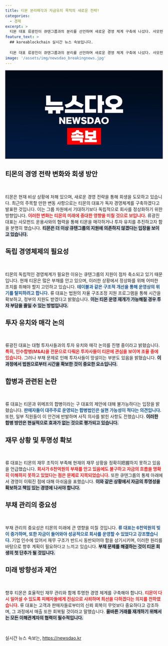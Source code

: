 ```yaml
---
title: 티몬 분리매각과 자금유치 목적의 새로운 전략!
categories:
  - 경제
excerpt: >
  티몬 대표 류광진이 큐텐그룹과의 분리를 선언하며 새로운 경영 체계 구축에 나섰다. 사모펀드와 투자 유치를 모색하는 그는 부채 문제 해결을 위해 최선의 노력을 하겠다고 다짐했다. 정체된 회생과 매각 논의의 배경은 과연 무엇일까? 클릭해 확인해보세요!
feature_text: >
  ## koreablockchain 실시간 뉴스 속보입니다.

  티몬 대표 류광진이 큐텐그룹과의 분리를 선언하며 새로운 경영 체계 구축에 나섰다. 사모펀드와 투자 유치를 모색하는 그는 부채 문제 해결을 위해 최선의 노력을 하겠다고 다짐했다. 정체된 회생과 매각 논의의 배경은 과연 무엇일까? 클릭해 확인해보세요!
image: '/assets/img/newsdao_breakingnews.jpg'
---
```


<p><img src="/assets/img/newsdao_breakingnews.jpg" alt="koreablockchain 속보" /></p>

<h2 data-ke-size="size26">티몬의 경영 전략 변화와 회생 방안</h2>

<p data-ke-size="size16">&nbsp;</p>

<p>티몬은 현재 비상 상황에 처해 있으며, 새로운 경영 전략을 통해 회생을 도모하고 있습니다. 최근의 주목할 만한 변동 사항으로는 티몬의 대표가 독자 경영체계를 구축하겠다고 발표한 것입니다. 이는 그룹 차원에서 기대하기보다 독립적으로 회사를 정상화하기 위한 방향입니다. <b><span style="color: #ee2323;">이러한 변화는 티몬의 미래에 중대한 영향을 미칠 것으로 보입니다.</span></b> 류광진 대표는 사모펀드 운용사와의 협력을 통해 티몬을 매각하거나 투자 유치를 추진하고자 함을 분명히 했습니다. <b><span style="background-color: #21538527;">티몬은 더 이상 큐텐그룹의 지원에 의존하지 않겠다는 입장을 보이고 있습니다.</span></b> </p>

<h2 data-ke-size="size26">독립 경영체제의 필요성</h2>

<p data-ke-size="size16">&nbsp;</p>

<p>티몬의 독립적인 경영체계가 필요한 이유는 큐텐그룹의 지원이 점차 축소되고 있기 때문입니다. 현재 티몬은 많은 부채를 안고 있으며, 이러한 상황에서 정상화를 위해 어떠한 조치를 취해야 할지 고민하고 있습니다. <b><span style="color: #1a5490;">테이블과 같은 구조적 개선을 통해 운영상의 위기를 탈피하려고 합니다.</span></b> 류 대표는 법원의 자율 구조조정 지원 프로그램을 통해 시간을 확보하고, 정부의 지원도 받겠다고 밝혔습니다. <b><span style="background-color: #21538527;">이는 티몬 운영 재개가 가능해질 경우 투자 부담을 줄일 수 있는 방법입니다.</span></b> </p>

<h2 data-ke-size="size26">투자 유치와 매각 논의</h2>

<p data-ke-size="size16">&nbsp;</p>

<p>류광진 대표는 대형 투자사들과의 투자 유치와 매각 논의를 진행 중이라고 밝혔습니다. <b><span style="color: #ee2323;">특히, 인수합병(M&amp;A)을 전문으로 다뤄온 투자사들이 티몬에 관심을 보이며 조율 중에 있습니다.</span></b> 그러나 부채 문제로 인해 투자사들이 망설이는 부분도 있음을 밝혔습니다. <b><span style="background-color: #21538527;">이 과정에서 법원으로부터 시간을 확보한 것이 중요한 요소입니다.</span></b> </p>

<h2 data-ke-size="size26">합병과 관련된 논란</h2>

<p data-ke-size="size16">&nbsp;</p>

<p>류 대표는 티몬과 위메프의 합병이라는 구 대표의 제안에 대해 불가능하다는 입장을 밝혔습니다. <b><span style="color: #1a5490;">판매자들이 대주주로 운영되는 합병법인은 실현 가능성이 적다는 의견입니다.</span></b> 또한, 일부 직원들이 이 안건에 반발하며 사직 의사를 밝힌 사항도 전했습니다. <b><span style="background-color: #21538527;">이러한 합병 방안은 현실적으로 효과가 없는 것으로 평가되고 있습니다.</span></b></p>

<h2 data-ke-size="size26">재무 상황 및 투명성 확보</h2>

<p data-ke-size="size16">&nbsp;</p>

<p>류 대표는 티몬의 재무 조직이 부족해 현재의 재무 상황을 정확히把握하지 못하고 있음을 언급했습니다. <b><span style="color: #ee2323;">회사가 6천억원의 부채를 안고 있음에도 불구하고 자금의 흐름을 명확히 이해하지 못하고 있었다는 점은 문제로 지목되었습니다.</span></b> 또한 큐텐그룹의 통제 아래에서 경영이 이뤄진 점에 대해 아쉬움을 표했습니다. <b><span style="background-color: #21538527;">이와 같은 상황에서 자금의 투명성을 확보하고 책임 있는 경영에 나서야 합니다.</span></b></p>

<h2 data-ke-size="size26">부채 관리의 중요성</h2>

<p data-ke-size="size16">&nbsp;</p>

<p>부채 관리의 중요성은 티몬의 미래에 큰 영향을 미칠 것입니다. <b><span style="color: #1a5490;">류 대표는 6천억원의 빚이 증가하며, 또한 자금이 들어와야 성공적으로 회사를 운영할 수 있었다고 강조했습니다.</span></b> 기업 인수에 있어서 재무 구조가 반드시 동반되어야 함을 상기시키며, 이러한 원리를 바탕으로 향후 계획이 필요하다고 느끼고 있습니다. <b><span style="background-color: #21538527;">부채 문제를 해결하는 것이 티몬 회생의 첫 단추가 될 것입니다.</span></b> </p>

<h2 data-ke-size="size26">미래 방향성과 제언</h2>

<p data-ke-size="size16">&nbsp;</p>

<p>향후 티몬은 효율적인 재무 관리와 함께 투명한 경영 체계를 구축해야 합니다. <b><span style="color: #ee2323;">티몬이 다시 일어설 수 있도록 피해자들에게 진심으로 사죄하며 최선을 다하겠다는 의지를 전하였습니다.</span></b> 류 대표는 고객과 판매자들로부터의 신뢰 회복이 무엇보다 중요하다고 강조하며, 그 과정에서 매출 또한 회복될 것이라고 말했습니다. <b><span style="background-color: #21538527;">올바른 거래를 재개하기 위해서는 모든 이해관계자의 협력이 필수적입니다.</span></b> </p>

<p data-ke-size="size16">&nbsp;</p>
실시간 뉴스 속보는, <a href="https://newsdao.kr" rel="dofollow">https://newsdao.kr</a>


